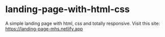 # landing-page-with-html-css

A simple landing page with html, css and totally responsive.
Visit this site: https://landing-page-mhs.netlify.app
